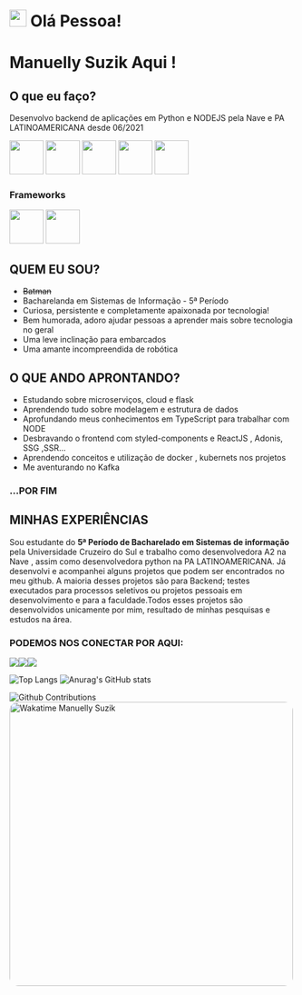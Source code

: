 
<h1 aligh="center"><img src="https://emojis.slackmojis.com/emojis/images/1613285697/12806/meow_attention.png?1613285697" width="30"/> Olá Pessoa! </h1>


  # Manuelly Suzik Aqui !
  ## O que eu faço?
  <p>Desenvolvo backend de aplicações em Python e NODEJS pela Nave e PA LATINOAMERICANA desde 06/2021</p>

<img src="https://emojis.slackmojis.com/emojis/images/1450441296/151/javascript.png?1450441296" width="60"></img>
<img src="https://emojis.slackmojis.com/emojis/images/1533426774/4425/nodejs.png?1533426774" width="60"></img>
<img src="https://emojis.slackmojis.com/emojis/images/1470343792/719/html5.png?1470343792" width="60"></img>
<img src="https://emojis.slackmojis.com/emojis/images/1450319444/32/python.png?1450319444" width="60"></img>
<img src="https://emojis.slackmojis.com/emojis/images/1497185511/2411/css.jpg?1497185511" width="60"></img>

  ### Frameworks
<img src="https://emojis.slackmojis.com/emojis/images/1483053257/1538/bootstrap.png?1483053257" width="60"></img>
<img src="https://emojis.slackmojis.com/emojis/images/1473950148/1161/react.png?1473950148" width="60"></img>

  
## QUEM EU SOU?
* ~~Batman~~
* Bacharelanda em Sistemas de Informação - 5ª Período
* Curiosa, persistente e completamente apaixonada por tecnologia!
* Bem humorada, adoro ajudar pessoas a aprender mais sobre tecnologia no geral
* Uma leve inclinação para embarcados
* Uma amante incompreendida de robótica

## O QUE ANDO APRONTANDO?
* Estudando sobre microserviços, cloud e flask
* Aprendendo tudo sobre modelagem e estrutura de dados
* Aprofundando meus conhecimentos em TypeScript para trabalhar com NODE
* Desbravando o frontend com styled-components e ReactJS , Adonis, SSG ,SSR...
* Aprendendo conceitos e utilização de docker , kubernets nos projetos
* Me aventurando no Kafka
### ...POR FIM

## MINHAS EXPERIÊNCIAS
<p> Sou estudante do <strong>5ª Período de Bacharelado em Sistemas de informação</strong> pela Universidade Cruzeiro do Sul e trabalho como desenvolvedora A2 na Nave , assim como desenvolvedora python na PA LATINOAMERICANA. Já desenvolvi e acompanhei alguns projetos que podem ser encontrados no meu github. A maioria desses projetos são para Backend; testes executados para processos seletivos ou projetos pessoais em desenvolvimento e para a faculdade.Todos esses projetos são desenvolvidos unicamente por mim, resultado de minhas pesquisas e estudos na área. </p>

### PODEMOS NOS CONECTAR POR AQUI:
<a href="https://linkedin.com/in/manuellysuzik"><img src="https://img.shields.io/badge/-LinkedIn-0077B5?style=flat&logo=Linkedin&logoColor=white"/></a><a href="https://www.instagram.com/manuellysuzik/"><img src="https://img.shields.io/badge/-Instagram-E4405F?style=flat&logo=instagram&logoColor=white"/></a><a href="https://www.facebook.com/manuellysuzik.nunesmelo/"><img src="https://img.shields.io/badge/-Facebook-1877F2?style=flat&logo=facebook&logoColor=white"/></a>


![Top Langs](https://github-readme-stats.vercel.app/api/top-langs/?username=manuellysuzik&layout=compact)
![Anurag's GitHub stats](https://github-readme-stats.vercel.app/api?username=manuellysuzik&show_icons=true&theme=slateorange)

![Github Contributions](https://github-readme-streak-stats.herokuapp.com/?user=manuellysuzik&hide_border=false)
<picture>
  <img src="https://wakatime.com/share/@manununes/b7a1d8f1-fb0f-49c2-b1f9-b7eafc741ba6.svg" alt="Wakatime Manuelly Suzik" height="500" style="border-radius:15px;">
</picture>
